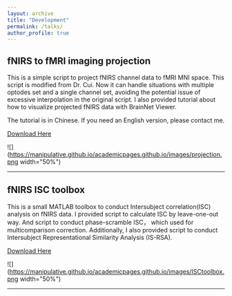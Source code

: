 ```yaml
---
layout: archive
title: "Development"
permalink: /talks/
author_profile: true
---
```


## fNIRS to fMRI imaging projection

This is a simple script to project fNIRS channel data to fMRI MNI space. This script is modified from Dr. Cui. Now it can handle situations with multiple optodes set and a single channel set, avoiding the potential issue of excessive interpolation in the original script. I also provided tutorial about how to visualize projected fNIRS data with BrainNet Viewer.

The tutorial is in Chinese. If you need an English version, please contact me.

[Download Here](https://github.com/manipulative/nirs-fmri-projection)

![](https://manipulative.github.io/academicpages.github.io/images/projection.png width="50%")

---

## fNIRS ISC toolbox

This is a small MATLAB toolbox to conduct Intersubject correlation(ISC) analysis on fNIRS data. I provided script to calculate ISC by leave-one-out way. And script to conduct phase-scramble ISC， which used for multicomparison correction. Additionally, I also provided script to conduct Intersubject Representational Similarity Analysis (IS-RSA).

[Download Here](https://github.com/manipulative/ISCtoolbox_fNIRS)

![](https://manipulative.github.io/academicpages.github.io/images/ISCtoolbox.png width="50%")

---